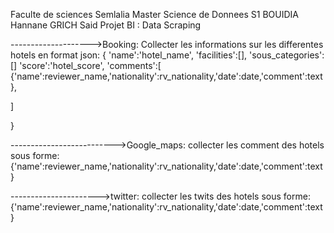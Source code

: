 Faculte de sciences Semlalia
Master Science de Donnees S1
BOUIDIA Hannane
GRICH Said 
Projet BI : Data Scraping

-------------------->Booking: 
Collecter les informations sur les differentes hotels en format json:
{
'name':'hotel_name',
'facilities':[],
'sous_categories':[]
'score':'hotel_score',
'comments':[
{'name':reviewer_name,'nationality':rv_nationality,'date':date,'comment':text},

]

}

-------------------------->Google_maps:
collecter les comment des hotels sous forme:
{'name':reviewer_name,'nationality':rv_nationality,'date':date,'comment':text}


---------------------->twitter:
collecter les twits des hotels sous forme:
{'name':reviewer_name,'nationality':rv_nationality,'date':date,'comment':text}